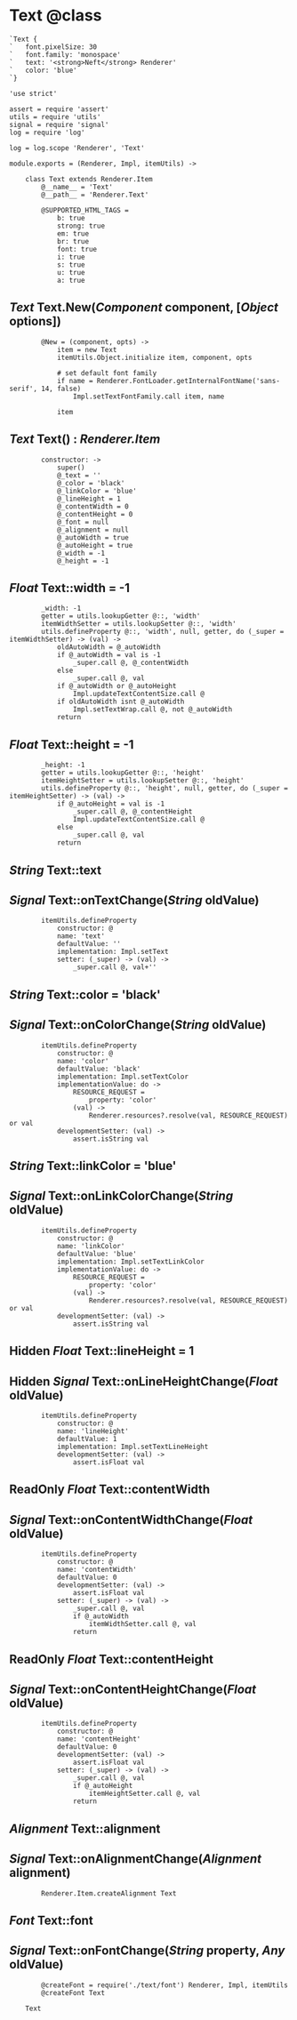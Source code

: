 Text @class
===========

```nml
`Text {
`	font.pixelSize: 30
`	font.family: 'monospace'
`	text: '<strong>Neft</strong> Renderer'
`	color: 'blue'
`}
```

	'use strict'

	assert = require 'assert'
	utils = require 'utils'
	signal = require 'signal'
	log = require 'log'

	log = log.scope 'Renderer', 'Text'

	module.exports = (Renderer, Impl, itemUtils) ->

		class Text extends Renderer.Item
			@__name__ = 'Text'
			@__path__ = 'Renderer.Text'

			@SUPPORTED_HTML_TAGS =
				b: true
				strong: true
				em: true
				br: true
				font: true
				i: true
				s: true
				u: true
				a: true

*Text* Text.New(*Component* component, [*Object* options])
----------------------------------------------------------

			@New = (component, opts) ->
				item = new Text
				itemUtils.Object.initialize item, component, opts

				# set default font family
				if name = Renderer.FontLoader.getInternalFontName('sans-serif', 14, false)
					Impl.setTextFontFamily.call item, name

				item

*Text* Text() : *Renderer.Item*
-------------------------------

			constructor: ->
				super()
				@_text = ''
				@_color = 'black'
				@_linkColor = 'blue'
				@_lineHeight = 1
				@_contentWidth = 0
				@_contentHeight = 0
				@_font = null
				@_alignment = null
				@_autoWidth = true
				@_autoHeight = true
				@_width = -1
				@_height = -1

*Float* Text::width = -1
------------------------

			_width: -1
			getter = utils.lookupGetter @::, 'width'
			itemWidthSetter = utils.lookupSetter @::, 'width'
			utils.defineProperty @::, 'width', null, getter, do (_super = itemWidthSetter) -> (val) ->
				oldAutoWidth = @_autoWidth
				if @_autoWidth = val is -1
					_super.call @, @_contentWidth
				else
					_super.call @, val
				if @_autoWidth or @_autoHeight
					Impl.updateTextContentSize.call @
				if oldAutoWidth isnt @_autoWidth
					Impl.setTextWrap.call @, not @_autoWidth
				return

*Float* Text::height = -1
-------------------------

			_height: -1
			getter = utils.lookupGetter @::, 'height'
			itemHeightSetter = utils.lookupSetter @::, 'height'
			utils.defineProperty @::, 'height', null, getter, do (_super = itemHeightSetter) -> (val) ->
				if @_autoHeight = val is -1
					_super.call @, @_contentHeight
					Impl.updateTextContentSize.call @
				else
					_super.call @, val
				return

*String* Text::text
-------------------

## *Signal* Text::onTextChange(*String* oldValue)

			itemUtils.defineProperty
				constructor: @
				name: 'text'
				defaultValue: ''
				implementation: Impl.setText
				setter: (_super) -> (val) ->
					_super.call @, val+''

*String* Text::color = 'black'
------------------------------

## *Signal* Text::onColorChange(*String* oldValue)

			itemUtils.defineProperty
				constructor: @
				name: 'color'
				defaultValue: 'black'
				implementation: Impl.setTextColor
				implementationValue: do ->
					RESOURCE_REQUEST =
						property: 'color'
					(val) ->
						Renderer.resources?.resolve(val, RESOURCE_REQUEST) or val
				developmentSetter: (val) ->
					assert.isString val

*String* Text::linkColor = 'blue'
---------------------------------

## *Signal* Text::onLinkColorChange(*String* oldValue)

			itemUtils.defineProperty
				constructor: @
				name: 'linkColor'
				defaultValue: 'blue'
				implementation: Impl.setTextLinkColor
				implementationValue: do ->
					RESOURCE_REQUEST =
						property: 'color'
					(val) ->
						Renderer.resources?.resolve(val, RESOURCE_REQUEST) or val
				developmentSetter: (val) ->
					assert.isString val

Hidden *Float* Text::lineHeight = 1
-----------------------------------

## Hidden *Signal* Text::onLineHeightChange(*Float* oldValue)

			itemUtils.defineProperty
				constructor: @
				name: 'lineHeight'
				defaultValue: 1
				implementation: Impl.setTextLineHeight
				developmentSetter: (val) ->
					assert.isFloat val

ReadOnly *Float* Text::contentWidth
-----------------------------------

## *Signal* Text::onContentWidthChange(*Float* oldValue)

			itemUtils.defineProperty
				constructor: @
				name: 'contentWidth'
				defaultValue: 0
				developmentSetter: (val) ->
					assert.isFloat val
				setter: (_super) -> (val) ->
					_super.call @, val
					if @_autoWidth
						itemWidthSetter.call @, val
					return

ReadOnly *Float* Text::contentHeight
------------------------------------

## *Signal* Text::onContentHeightChange(*Float* oldValue)

			itemUtils.defineProperty
				constructor: @
				name: 'contentHeight'
				defaultValue: 0
				developmentSetter: (val) ->
					assert.isFloat val
				setter: (_super) -> (val) ->
					_super.call @, val
					if @_autoHeight
						itemHeightSetter.call @, val
					return

*Alignment* Text::alignment
---------------------------

## *Signal* Text::onAlignmentChange(*Alignment* alignment)

			Renderer.Item.createAlignment Text

*Font* Text::font
-----------------

## *Signal* Text::onFontChange(*String* property, *Any* oldValue)

			@createFont = require('./text/font') Renderer, Impl, itemUtils
			@createFont Text

		Text
